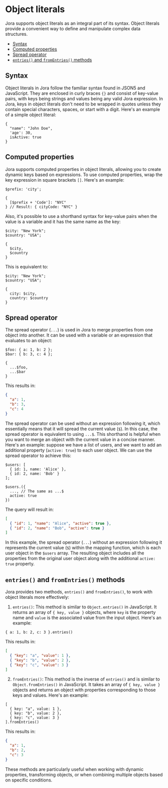 # Object literals

Jora supports object literals as an integral part of its syntax. Object literals provide a convenient way to define and manipulate complex data structures.

- [Syntax](#syntax)
- [Computed properties](#computed-properties)
- [Spread operator](#spread-operator)
- [`entries()` and `fromEntries()` methods](#entries-and-fromentries-methods)

## Syntax

Object literals in Jora follow the familiar syntax found in JSON5 and JavaScript. They are enclosed in curly braces `{}` and consist of key-value pairs, with keys being strings and values being any valid Jora expression. In Jora, keys in object literals don't need to be wrapped in quotes unless they contain special characters, spaces, or start with a digit. Here's an example of a simple object literal:

```jora
{
  "name": "John Doe",
  'age': 30,
  isActive: true
}
```

## Computed properties

Jora supports computed properties in object literals, allowing you to create dynamic keys based on expressions. To use computed properties, wrap the key expression in square brackets `[]`. Here's an example:

```jora
$prefix: 'city';

{
  [$prefix + 'Code']: "NYC"
} // Result: { cityCode: "NYC" }
```

Also, it's possible to use a shorthand syntax for key-value pairs when the value is a variable and it has the same name as the key:

```jora
$city: "New York";
$country: "USA";

{
  $city,
  $country
}
```

This is equivalent to:

```jora
$city: "New York";
$country: "USA";

{
  city: $city,
  country: $country
}
```

## Spread operator

The spread operator (`...`) is used in Jora to merge properties from one object into another. It can be used with a variable or an expression that evaluates to an object:

```jora
$foo: { a: 1, b: 2 };
$bar: { b: 3, c: 4 };

{
  ...$foo,
  ...$bar
}
```

This results in:

```json
{
  "a": 1,
  "b": 3,
  "c": 4
}
```

The spread operator can be used without an expression following it, which essentially means that it will spread the current value (`$`). In this case, the spread operator is equivalent to using `...$`. This shorthand is helpful when you want to merge an object with the current value in a concise manner. Here's an example: suppose we have a list of users, and we want to add an additional property (`active: true`) to each user object. We can use the spread operator to achieve this:

```jora
$users: [
  { id: 1, name: 'Alice' },
  { id: 2, name: 'Bob' }
];

$users.({
  ..., // The same as ...$
  active: true
})
```

The query will result in:

```json
[
  { "id": 1, "name": "Alice", "active": true },
  { "id": 2, "name": "Bob", "active": true }
]
```

In this example, the spread operator (`...`) without an expression following it represents the current value (`$`) within the mapping function, which is each user object in the `$users` array. The resulting object includes all the properties from the original user object along with the additional `active: true` property.

## `entries()` and `fromEntries()` methods

Jora provides two methods, `entries()` and `fromEntries()`, to work with object literals more effectively:

1. `entries()`: This method is similar to `Object.entries()` in JavaScript. It returns an array of `{ key, value }` objects, where `key` is the property name and `value` is the associated value from the input object. Here's an example:

```jora
{ a: 1, b: 2, c: 3 }.entries()
```

This results in:

```json
[
  { "key": "a", "value": 1 },
  { "key": "b", "value": 2 },
  { "key": "c", "value": 3 }
]
```

2. `fromEntries()`: This method is the inverse of `entries()` and is similar to `Object.fromEntries()` in JavaScript. It takes an array of `{ key, value }` objects and returns an object with properties corresponding to those keys and values. Here's an example:

```jora
[
  { key: "a", value: 1 },
  { key: "b", value: 2 },
  { key: "c", value: 3 }
].fromEntries()
```

This results in:

```json
{
  "a": 1,
  "b": 2,
  "c": 3
}
```

These methods are particularly useful when working with dynamic properties, transforming objects, or when combining multiple objects based on specific conditions.

